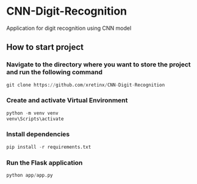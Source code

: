 # CNN-Digit-Recognition
Application for digit recognition using CNN model
## How to start project
### Navigate to the directory where you want to store the project and run the following command
```python
git clone https://github.com/xretinx/CNN-Digit-Recognition
```
### Create and activate Virtual Environment
```python
python -m venv venv
venv\Scripts\activate
```
### Install dependencies
```python
pip install -r requirements.txt
```
### Run the Flask application
```python
python app/app.py
```
